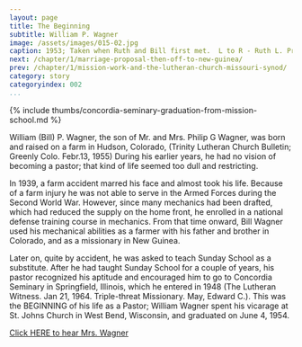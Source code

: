 ```yaml
---
layout: page
title: The Beginning
subtitle: William P. Wagner
image: /assets/images/015-02.jpg
caption: 1953; Taken when Ruth and Bill first met.  L to R - Ruth L. Prueter, Ester (Ruth's sister), Ruth's Father, Ruth's Mother, Bill Wagner behind pole
next: /chapter/1/marriage-proposal-then-off-to-new-guinea/
prev: /chapter/1/mission-work-and-the-lutheran-church-missouri-synod/
category: story
categoryindex: 002
...
```


{% include thumbs/concordia-seminary-graduation-from-mission-school.md %}

William (Bill) P. Wagner, the son of Mr. and Mrs. Philip G Wagner, was
born and raised on a farm in Hudson, Colorado, (Trinity Lutheran Church
Bulletin; Greenly Colo. Febr.13, 1955)  During his earlier years, he had
no vision of becoming a pastor; that kind of life seemed too dull and
restricting.

In 1939, a farm accident marred his face and almost took his life.
Because of a farm injury he was not able to serve in the Armed Forces
during the Second World War.  However, since many mechanics had
been drafted, which had reduced the supply on the home front, he
enrolled in a national defense training course in mechanics.  From that
time onward, Bill Wagner used his mechanical abilities as a farmer with
his father and brother in Colorado, and as a missionary in New Guinea.

Later on, quite by accident, he was asked to teach Sunday School as a
substitute.  After he had taught Sunday School for a couple of years, his
pastor recognized his aptitude and encouraged him to go to Concordia
Seminary in Springfield, Illinois, which he entered in 1948 (The Lutheran
Witness. Jan 21, 1964. Triple-threat Missionary. May, Edward C.).
This was the BEGINNING of his life as a Pastor; William Wagner spent
his vicarage at St. Johns Church in West Bend, Wisconsin, and
graduated on June 4, 1954.


[Click HERE to hear Mrs. Wagner](audio/015.mp3)
